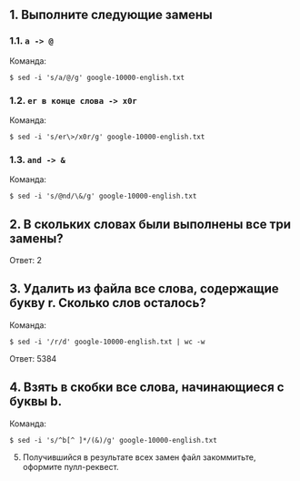 
## 1. Выполните следующие замены

### 1.1. `a -> @`

Команда:
```
$ sed -i 's/a/@/g' google-10000-english.txt
```

### 1.2. `er в конце слова -> x0r`

Команда:
```
$ sed -i 's/er\>/x0r/g' google-10000-english.txt
```

### 1.3. `and -> &`

Команда:
```
$ sed -i 's/@nd/\&/g' google-10000-english.txt
```

## 2. В скольких словах были выполнены все три замены?

Ответ: 2

## 3. Удалить из файла все слова, содержащие букву r. Сколько слов осталось?

Команда:

```
$ sed -i '/r/d' google-10000-english.txt | wc -w
```

Ответ: 5384

## 4. Взять в скобки все слова, начинающиеся с буквы b.

Команда:

```
$ sed -i 's/^b[^ ]*/(&)/g' google-10000-english.txt
```

5. Получившийся в результате всех замен файл закоммитьте, оформите пулл-реквест.
